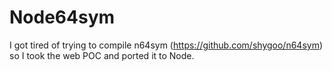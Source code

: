 # Node64sym

I got tired of trying to compile n64sym (https://github.com/shygoo/n64sym) so I took the web POC and ported it to Node.
